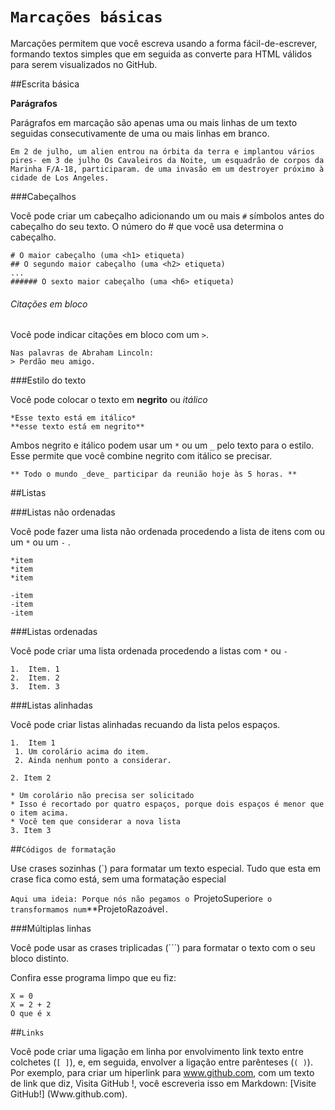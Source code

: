 # `Marcações básicas`

Marcações permitem que você escreva usando a forma fácil-de-escrever, formando textos simples que em seguida as converte para HTML válidos para serem visualizados no GitHub.

##Escrita básica

**Parágrafos**

Parágrafos em marcação são apenas uma ou mais linhas de um texto seguidas consecutivamente de uma ou mais linhas em branco.
```
Em 2 de julho, um alien entrou na órbita da terra e implantou vários pires- em 3 de julho Os Cavaleiros da Noite, um esquadrão de corpos da Marinha F/A-18, participaram. de uma invasão em um destroyer próximo à cidade de Los Angeles.
```

###Cabeçalhos

Você pode criar um cabeçalho adicionando um ou mais ```#``` símbolos antes do cabeçalho do seu texto. O número do # que você usa determina o cabeçalho.

```
# O maior cabeçalho (uma <h1> etiqueta)
## O segundo maior cabeçalho (uma <h2> etiqueta)
...
###### O sexto maior cabeçalho (uma <h6> etiqueta)
```

###### Citações em bloco

Você pode indicar citações em bloco com um ```>```.
```
Nas palavras de Abraham Lincoln:
> Perdão meu amigo.
```

###Estilo do texto

Você pode colocar o texto em **negrito** ou *itálico*

```
*Esse texto está em itálico*
**esse texto está em negrito**
```


Ambos negrito e itálico podem usar um ```*``` ou um ```_``` pelo texto para o estilo. Esse permite que você combine negrito com itálico se precisar.

```
** Todo o mundo _deve_ participar da reunião hoje às 5 horas. **
```

##Listas

###Listas não ordenadas

Você pode fazer uma lista não ordenada procedendo a lista de itens com ou um ```*``` ou um ```-```  .
```
*item
*item
*item

-item
-item
-item
```

###Listas ordenadas

Você pode criar uma lista ordenada procedendo a listas com ```*``` ou ```-```
```
1.	Item. 1
2.	Item. 2
3.	Item. 3
```

###Listas alinhadas

Você pode criar listas alinhadas recuando da lista pelos espaços.
```
1.	Item 1
 1. Um corolário acima do item.
 2. Ainda nenhum ponto a considerar.

2. Item 2

* Um corolário não precisa ser solicitado
* Isso é recortado por quatro espaços, porque dois espaços é menor que o item acima.
* Você tem que considerar a nova lista
3. Item 3
```

##`Códigos de formatação`

Use crases sozinhas (`) para formatar um texto especial. Tudo que esta em crase fica como está, sem uma formatação especial

`Aqui uma ideia: Porque nós não pegamos o `ProjetoSuperior` e o transformamos num `**ProjetoRazoável`.`

###Múltiplas linhas

Você pode usar as crases triplicadas (```) para formatar o texto com o seu bloco distinto.

Confira esse programa limpo que eu fiz:

```
X = 0
X = 2 + 2  
O que é x
``` 

##`Links`

Você pode criar uma ligação em linha por envolvimento link texto entre colchetes (```[ ]```), e, em seguida, envolver a ligação entre parênteses (```( )```).
Por exemplo, para criar um hiperlink para www.github.com, com um texto de link que diz, Visita GitHub !, você escreveria isso em Markdown: [Visite GitHub!] (Www.github.com).


